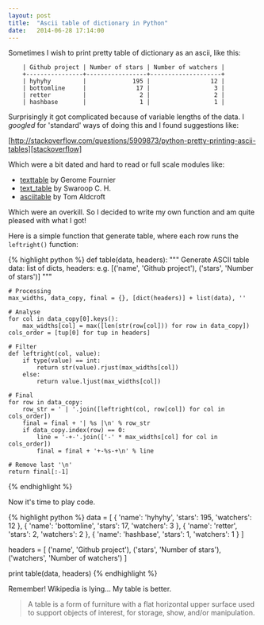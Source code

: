 ```yaml
---
layout: post
title:  "Ascii table of dictionary in Python"
date:   2014-06-28 17:14:00
---
```


Sometimes I wish to print pretty table of dictionary as an ascii, like this:

        | Github project | Number of stars | Number of watchers |
        +----------------+-----------------+--------------------+
        | hyhyhy         |             195 |                 12 |
        | bottomline     |              17 |                  3 |
        | retter         |               2 |                  2 |
        | hashbase       |               1 |                  1 |


Surprisingly it got complicated because of variable lengths of the data.
I _googled_ for 'standard' ways of doing this and I found suggestions like:

[http://stackoverflow.com/questions/5909873/python-pretty-printing-ascii-tables][stackoverflow]

Which were a bit dated and hard to read or full scale modules like:

- [texttable](http://pypi.python.org/pypi/texttable/) by Gerome Fournier
- [text_table](http://pypi.python.org/pypi/text_table/) by Swaroop C. H.
- [asciitable](http://pypi.python.org/pypi/asciitable/) by Tom Aldcroft

Which were an overkill. So I decided to write my own function and am quite
pleased with what I got!

Here is a simple function that generate table, where each row runs the `leftright()` function:

{% highlight python %}
def table(data, headers):
    """
    Generate ASCII table
    data: list of dicts,
    headers: e.g. [('name', 'Github project'), ('stars', 'Number of stars')]
    """

    # Processing
    max_widths, data_copy, final = {}, [dict(headers)] + list(data), ''

    # Analyse
    for col in data_copy[0].keys():
        max_widths[col] = max([len(str(row[col])) for row in data_copy])
    cols_order = [tup[0] for tup in headers]

    # Filter
    def leftright(col, value):
        if type(value) == int:
            return str(value).rjust(max_widths[col])
        else:
            return value.ljust(max_widths[col])

    # Final
    for row in data_copy:
        row_str = ' | '.join([leftright(col, row[col]) for col in cols_order])
        final = final + '| %s |\n' % row_str
        if data_copy.index(row) == 0:
            line = '-+-'.join(['-' * max_widths[col] for col in cols_order])
            final = final + '+-%s-+\n' % line

    # Remove last '\n'
    return final[:-1]
{% endhighlight %}

Now it's time to play code.

{% highlight python %}
data = [
    { 'name': 'hyhyhy',     'stars': 195, 'watchers': 12 },
    { 'name': 'bottomline', 'stars': 17,  'watchers': 3  },
    { 'name': 'retter',     'stars': 2,   'watchers': 2  },
    { 'name':  'hashbase',  'stars': 1,   'watchers': 1  }
]

headers = [
    ('name',     'Github project'),
    ('stars',    'Number of stars'),
    ('watchers', 'Number of watchers')
]

print table(data, headers)
{% endhighlight %}

Remember! Wikipedia is lying... My table is better.

> A table is a form of furniture with a flat horizontal upper surface used to support objects of interest, for storage, show, and/or manipulation.

[stackoverflow]: http://stackoverflow.com/questions/5909873/python-pretty-printing-ascii-tables
